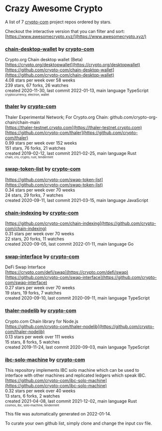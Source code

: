 # Crazy Awesome Crypto
A list of 7 [crypto-com](https://github.com/crypto-com) project repos ordered by stars.  

Checkout the interactive version that you can filter and sort: 
[https://www.awesomecrypto.xyz/](https://www.awesomecrypto.xyz/)  


### [chain-desktop-wallet](https://github.com/crypto-com/chain-desktop-wallet) by [crypto-com](https://github.com/crypto-com)  
Crypto.org Chain desktop wallet (Beta)  
[https://crypto.org/desktopwallet](https://crypto.org/desktopwallet)  
[https://github.com/crypto-com/chain-desktop-wallet](https://github.com/crypto-com/chain-desktop-wallet)  
4.08 stars per week over 58 weeks  
239 stars, 67 forks, 26 watches  
created 2020-11-30, last commit 2022-01-13, main language TypeScript  
<sub><sup>cryptocurrency, electron, wallet</sup></sub>


### [thaler](https://github.com/crypto-com/thaler) by [crypto-com](https://github.com/crypto-com)  
Thaler Experimental Network; For Crypto.org Chain: github.com/crypto-org-chain/chain-main  
[https://thaler-testnet.crypto.com](https://thaler-testnet.crypto.com)  
[https://github.com/crypto-com/thaler](https://github.com/crypto-com/thaler)  
0.99 stars per week over 152 weeks  
151 stars, 76 forks, 21 watches  
created 2019-02-12, last commit 2021-02-25, main language Rust  
<sub><sup>chain, cro, crypto, rust, tendermint</sup></sub>


### [swap-token-list](https://github.com/crypto-com/swap-token-list) by [crypto-com](https://github.com/crypto-com)  
  
[https://github.com/crypto-com/swap-token-list](https://github.com/crypto-com/swap-token-list)  
0.34 stars per week over 70 weeks  
24 stars, 29 forks, 7 watches  
created 2020-09-11, last commit 2021-03-15, main language JavaScript  


### [chain-indexing](https://github.com/crypto-com/chain-indexing) by [crypto-com](https://github.com/crypto-com)  
  
[https://github.com/crypto-com/chain-indexing](https://github.com/crypto-com/chain-indexing)  
0.31 stars per week over 70 weeks  
22 stars, 20 forks, 11 watches  
created 2020-09-05, last commit 2022-01-11, main language Go  


### [swap-interface](https://github.com/crypto-com/swap-interface) by [crypto-com](https://github.com/crypto-com)  
DeFi Swap Interface  
[https://crypto.com/defi/swap](https://crypto.com/defi/swap)  
[https://github.com/crypto-com/swap-interface](https://github.com/crypto-com/swap-interface)  
0.27 stars per week over 70 weeks  
19 stars, 19 forks, 7 watches  
created 2020-09-10, last commit 2020-09-11, main language TypeScript  


### [thaler-nodelib](https://github.com/crypto-com/thaler-nodelib) by [crypto-com](https://github.com/crypto-com)  
Crypto.com Chain library for Node.js  
[https://github.com/crypto-com/thaler-nodelib](https://github.com/crypto-com/thaler-nodelib)  
0.13 stars per week over 111 weeks  
15 stars, 8 forks, 5 watches  
created 2019-11-24, last commit 2020-09-03, main language TypeScript  


### [ibc-solo-machine](https://github.com/crypto-com/ibc-solo-machine) by [crypto-com](https://github.com/crypto-com)  
This repository implements IBC solo machine which can be used to interface with other machines and replicated ledgers which speak IBC.  
[https://github.com/crypto-com/ibc-solo-machine](https://github.com/crypto-com/ibc-solo-machine)  
0.32 stars per week over 40 weeks  
13 stars, 6 forks, 2 watches  
created 2021-04-08, last commit 2021-12-02, main language Rust  
<sub><sup>cosmos, ibc, solo-machine, tendermint</sup></sub>


This file was automatically generated on 2022-01-14.  

To curate your own github list, simply clone and change the input csv file.  